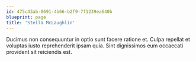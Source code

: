 ```yaml
---
id: 475c43ab-0691-4b66-b2f9-7f1239ea640b
blueprint: page
title: 'Stella McLaughlin'
---
```

Ducimus non consequuntur in optio sunt facere ratione et. Culpa repellat et voluptas iusto reprehenderit ipsam quia. Sint dignissimos eum occaecati provident sit reiciendis est.